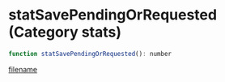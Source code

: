 # statSavePendingOrRequested (Category stats)

```js
function statSavePendingOrRequested(): number
```

[filename](statSavePendingOrRequested_m.md ':include')
